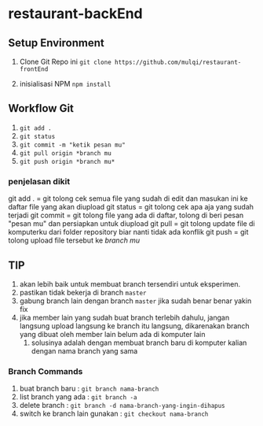 # restaurant-backEnd

## Setup Environment

1. Clone Git Repo ini
   `git clone https://github.com/mulqi/restaurant-frontEnd`

2. inisialisasi NPM
   `npm install`

## Workflow Git

1. `git add . ` 
2. `git status` 
3. `git commit -m "ketik pesan mu"`
4. `git pull origin *branch mu`
5. `git push origin *branch mu*`
   
### penjelasan dikit

git add . = git tolong cek semua file yang sudah di edit dan masukan ini ke daftar file yang akan diupload
git status = git tolong cek apa aja yang sudah terjadi
git commit = git tolong file yang ada di daftar, tolong di beri pesan "pesan mu" dan persiapkan untuk diupload
git pull = git tolong update file di komputerku dari folder repository biar nanti tidak ada konflik
git push = git tolong upload file tersebut ke *branch mu*

## TIP
1. akan lebih baik untuk membuat branch tersendiri untuk eksperimen.
2. pastikan tidak bekerja di branch `master`
3. gabung branch lain dengan branch `master` jika sudah benar benar yakin fix
4. jika member lain yang sudah buat branch terlebih dahulu, jangan langsung upload langsung ke branch itu langsung, dikarenakan branch yang dibuat oleh member lain belum ada di komputer lain
   1. solusinya adalah dengan membuat branch baru di komputer kalian dengan nama branch yang sama

### Branch Commands
   1. buat branch baru : `git branch nama-branch`
   2. list branch yang ada : `git branch -a`
   3. delete branch : `git branch -d nama-branch-yang-ingin-dihapus`
   4. switch ke branch lain gunakan : `git checkout nama-branch`

